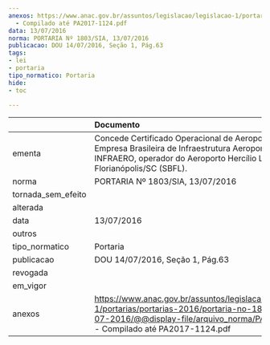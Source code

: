 ```yaml
---
anexos: https://www.anac.gov.br/assuntos/legislacao/legislacao-1/portarias/portarias-2016/portaria-no-1803-sia-13-07-2016/@@display-file/arquivo_norma/PA2016-1803
  - Compilado até PA2017-1124.pdf
data: 13/07/2016
norma: PORTARIA Nº 1803/SIA, 13/07/2016
publicacao: DOU 14/07/2016, Seção 1, Pág.63
tags:
- lei
- portaria
tipo_normatico: Portaria
hide: 
- toc 
 
---
```


|                    | Documento                                                                                                                                                                                  |
|:-------------------|:-------------------------------------------------------------------------------------------------------------------------------------------------------------------------------------------|
| ementa             | Concede Certificado Operacional de Aeroporto à Empresa Brasileira de Infraestrutura Aeroportuária - INFRAERO, operador do Aeroporto Hercílio Luz, em Florianópolis/SC (SBFL).              |
| norma              | PORTARIA Nº 1803/SIA, 13/07/2016                                                                                                                                                           |
| tornada_sem_efeito |                                                                                                                                                                                            |
| alterada           |                                                                                                                                                                                            |
| data               | 13/07/2016                                                                                                                                                                                 |
| outros             |                                                                                                                                                                                            |
| tipo_normatico     | Portaria                                                                                                                                                                                   |
| publicacao         | DOU 14/07/2016, Seção 1, Pág.63                                                                                                                                                            |
| revogada           |                                                                                                                                                                                            |
| em_vigor           |                                                                                                                                                                                            |
| anexos             | https://www.anac.gov.br/assuntos/legislacao/legislacao-1/portarias/portarias-2016/portaria-no-1803-sia-13-07-2016/@@display-file/arquivo_norma/PA2016-1803 - Compilado até PA2017-1124.pdf |